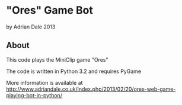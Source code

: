 "Ores" Game Bot
===============

by Adrian Dale 2013

About
-----

This code plays the MiniClip game "Ores"

The code is written in Python 3.2 and requires PyGame

More information is available at http://www.adriandale.co.uk/index.php/2013/02/20/ores-web-game-playing-bot-in-python/